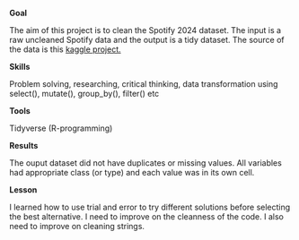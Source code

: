 **Goal**

The aim of this project is to clean the Spotify 2024 dataset. The input is a raw uncleaned Spotify data and the output is a tidy dataset. The source of the data is this [kaggle project.](https://www.kaggle.com/code/pranalibose/data-cleaning-and-eda-on-spotify-data) 

**Skills**

Problem solving, researching, critical thinking, data transformation using select(), mutate(), group_by(), filter() etc

**Tools**

Tidyverse (R-programming)

**Results**

The ouput dataset did not have duplicates or missing values. All variables had appropriate class (or type) and each value was in its own cell. 

**Lesson**

I learned how to use trial and error to try different solutions before selecting the best alternative. I need to improve on the cleanness of the code. I also need to improve on cleaning strings.
